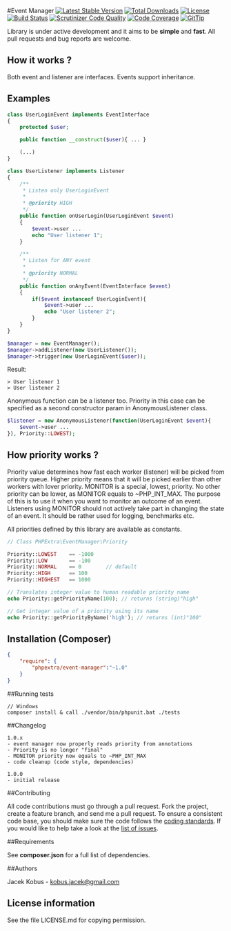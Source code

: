 #Event Manager
[![Latest Stable Version](https://poser.pugx.org/phpextra/event-manager/v/stable.svg)](https://packagist.org/packages/phpextra/event-manager)
[![Total Downloads](https://poser.pugx.org/phpextra/event-manager/downloads.svg)](https://packagist.org/packages/phpextra/event-manager)
[![License](https://poser.pugx.org/phpextra/event-manager/license.svg)](https://packagist.org/packages/phpextra/event-manager)
[![Build Status](http://img.shields.io/travis/phpextra/event-manager.svg)](https://travis-ci.org/phpextra/event-manager)
[![Scrutinizer Code Quality](https://scrutinizer-ci.com/g/phpextra/event-manager/badges/quality-score.png?b=master)](https://scrutinizer-ci.com/g/phpextra/event-manager/?branch=master)
[![Code Coverage](https://scrutinizer-ci.com/g/phpextra/event-manager/badges/coverage.png?b=master)](https://scrutinizer-ci.com/g/phpextra/event-manager/?branch=master)
[![GitTip](http://img.shields.io/gittip/jkobus.svg)](https://www.gittip.com/jkobus)

Library is under active development and it aims to be **simple** and **fast**. All pull requests and bug reports are welcome.

## How it works ?

Both event and listener are interfaces. Events support inheritance.

## Examples

```php
class UserLoginEvent implements EventInterface
{
    protected $user;

    public function __construct($user){ ... }

    (...)
}

class UserListener implements Listener
{
    /**
     * Listen only UserLoginEvent
     *
     * @priority HIGH
     */
    public function onUserLogin(UserLoginEvent $event)
    {
        $event->user ...
        echo "User listener 1";
    }

    /**
     * Listen for ANY event
     *
     * @priority NORMAL
     */
    public function onAnyEvent(EventInterface $event)
    {
        if($event instanceof UserLoginEvent){
            $event->user ...
            echo "User listener 2";
        }
    }
}

$manager = new EventManager();
$manager->addListener(new UserListener());
$manager->trigger(new UserLoginEvent($user));

```
Result:

```
> User listener 1
> User listener 2
```

Anonymous function can be a listener too. Priority in this case can be specified as a second constructor param in
AnonymousListener class.

```php
$listener = new AnonymousListener(function(UserLoginEvent $event){
    $event->user ...
}), Priority::LOWEST);
```

## How priority works ?

Priority value determines how fast each worker (listener) will be picked from priority queue.
Higher priority means that it will be picked earlier than other workers with lover priority.
MONITOR is a special, lowest, priority. No other priority can be lower, as MONITOR equals to ~PHP_INT_MAX.
The purpose of this is to use it when you want to monitor an outcome of an event.
Listeners using MONITOR should not actively take part in changing the state of an event.
It should be rather used for logging, benchmarks etc.

All priorities defined by this library are available as constants.

```php
// Class PHPExtra\EventManager\Priority

Priority::LOWEST    == -1000
Priority::LOW       == -100
Priority::NORMAL    == 0        // default
Priority::HIGH      == 100
Priority::HIGHEST   == 1000

// Translates integer value to human readable priority name
echo Priority::getPriorityName(100); // returns (string)"high"

// Get integer value of a priority using its name
echo Priority::getPriorityByName('high'); // returns (int)"100"
```

## Installation (Composer)

```json
{
    "require": {
        "phpextra/event-manager":"~1.0"
    }
}
```

##Running tests

```
// Windows
composer install & call ./vendor/bin/phpunit.bat ./tests
```

##Changelog

    1.0.x
    - event manager now properly reads priority from annotations
    - Priority is no longer "final"
    - MONITOR priority now equals to ~PHP_INT_MAX
    - code cleanup (code style, dependencies)

    1.0.0
    - initial release

##Contributing

All code contributions must go through a pull request.
Fork the project, create a feature branch, and send me a pull request.
To ensure a consistent code base, you should make sure the code follows
the [coding standards](http://symfony.com/doc/master/contributing/code/standards.html).
If you would like to help take a look at the [list of issues](https://github.com/phpextra/event-manager/issues).

##Requirements

See **composer.json** for a full list of dependencies.

##Authors

Jacek Kobus - <kobus.jacek@gmail.com>

## License information

See the file LICENSE.md for copying permission.

